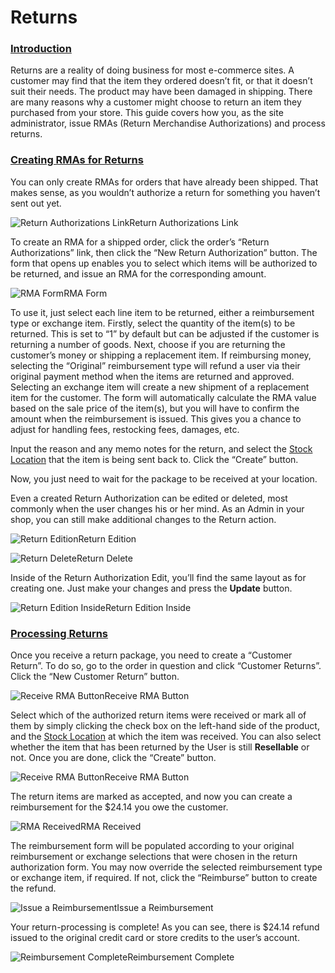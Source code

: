 # Returns

### [Introduction](https://guides.spreecommerce.org/user/orders/returning_orders.html#introduction) <a id="introduction"></a>

Returns are a reality of doing business for most e-commerce sites. A customer may find that the item they ordered doesn’t fit, or that it doesn’t suit their needs. The product may have been damaged in shipping. There are many reasons why a customer might choose to return an item they purchased from your store. This guide covers how you, as the site administrator, issue RMAs \(Return Merchandise Authorizations\) and process returns.

### [Creating RMAs for Returns](https://guides.spreecommerce.org/user/orders/returning_orders.html#creating-rm-as-for-returns) <a id="creating-rm-as-for-returns"></a>

You can only create RMAs for orders that have already been shipped. That makes sense, as you wouldn’t authorize a return for something you haven’t sent out yet.

![Return Authorizations Link](https://guides.spreecommerce.org/static/c42fe57f3fb889a073f3cf80ad4f0251/03ffe/return_authorizations_link.jpg)Return Authorizations Link

To create an RMA for a shipped order, click the order’s “Return Authorizations” link, then click the “New Return Authorization” button. The form that opens up enables you to select which items will be authorized to be returned, and issue an RMA for the corresponding amount.

![RMA Form](https://guides.spreecommerce.org/static/8525771126649bb3f9f76203725be640/03ffe/rma_form.jpg)RMA Form

To use it, just select each line item to be returned, either a reimbursement type or exchange item. Firstly, select the quantity of the item\(s\) to be returned. This is set to “1” by default but can be adjusted if the customer is returning a number of goods. Next, choose if you are returning the customer’s money or shipping a replacement item. If reimbursing money, selecting the “Original” reimbursement type will refund a user via their original payment method when the items are returned and approved. Selecting an exchange item will create a new shipment of a replacement item for the customer. The form will automatically calculate the RMA value based on the sale price of the item\(s\), but you will have to confirm the amount when the reimbursement is issued. This gives you a chance to adjust for handling fees, restocking fees, damages, etc.

Input the reason and any memo notes for the return, and select the [Stock Location](https://guides.spreecommerce.org/user/configuration/configuring_inventory.html) that the item is being sent back to. Click the “Create” button.

Now, you just need to wait for the package to be received at your location.

Even a created Return Authorization can be edited or deleted, most commonly when the user changes his or her mind. As an Admin in your shop, you can still make additional changes to the Return action.

![Return Edition](https://guides.spreecommerce.org/static/c2fe16bc6d0968f538d2ab4189b27489/096b1/return_autho_edit.jpg)Return Edition

![Return Delete](https://guides.spreecommerce.org/static/984832e0e0628f139dc2ac51267dc95d/096b1/return_autho_delete.jpg)Return Delete

Inside of the Return Authorization Edit, you’ll find the same layout as for creating one. Just make your changes and press the **Update** button.

![Return Edition Inside](https://guides.spreecommerce.org/static/07643dcf14fdcfa142c0aee4c0df8a89/03ffe/return_autho_inside.jpg)Return Edition Inside

### [Processing Returns](https://guides.spreecommerce.org/user/orders/returning_orders.html#processing-returns) <a id="processing-returns"></a>

Once you receive a return package, you need to create a “Customer Return”. To do so, go to the order in question and click “Customer Returns”. Click the “New Customer Return” button.

![Receive RMA Button](https://guides.spreecommerce.org/static/4ee889c7478426256562b876eb593777/03ffe/customer_return_link.jpg)Receive RMA Button

Select which of the authorized return items were received or mark all of them by simply clicking the check box on the left-hand side of the product, and the [Stock Location](https://guides.spreecommerce.org/user/products/creating_products.html) at which the item was received. You can also select whether the item that has been returned by the User is still **Resellable** or not. Once you are done, click the “Create” button.

![Receive RMA Button](https://guides.spreecommerce.org/static/98e2df062123b27b49dd1903df6ba0c2/03ffe/customer_return_form.jpg)Receive RMA Button

The return items are marked as accepted, and now you can create a reimbursement for the $24.14 you owe the customer.

![RMA Received](https://guides.spreecommerce.org/static/b561192f0a4213e5591cf7e1c625de28/03ffe/create_reimbursement_button.jpg)RMA Received

The reimbursement form will be populated according to your original reimbursement or exchange selections that were chosen in the return authorization form. You may now override the selected reimbursement type or exchange item, if required. If not, click the “Reimburse” button to create the refund.

![Issue a Reimbursement](https://guides.spreecommerce.org/static/afe9ad419f40eb33ee5335b65ba30032/03ffe/reimbursement_form.jpg)Issue a Reimbursement

Your return-processing is complete! As you can see, there is $24.14 refund issued to the original credit card or store credits to the user’s account.

![Reimbursement Complete](https://guides.spreecommerce.org/static/25376166f36caa38d332c492fa143773/03ffe/reimbursement_complete.jpg)Reimbursement Complete

